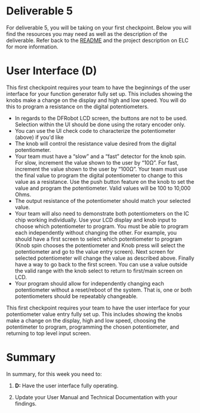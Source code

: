 # Deliverable 5

For deliverable 5, you will be taking on your first checkpoint. Below you will find the resources you may need as well as the description of the deliverable. Refer back to the [README](../README.md) and the project description on ELC for more information. 

# User Interface (D)
This first checkpoint requires your team to have the beginnings of the user interface for your function generator fully set up. This includes showing the knobs make a change on the display and high and low speed. You will do this to program a resistance on the digital potentiometers.
- In regards to the DFRobot LCD screen, the buttons are not to be used. Selection within the UI should be done using the rotary encoder only.
- You can use the UI check code to characterize the potentiometer (above) if you'd like
- The knob will control the resistance value desired from the digital potentiometer.
- Your team must have a “slow” and a “fast” detector for the knob spin.  For slow, increment the value shown to the user by “10Ω”.  For fast, increment the value shown to the user by “100Ω”.  Your team must use the final value to program the digital potentiometer to change to this value as a resistance.  Use the push button feature on the knob to set the value and program the potentiometer.  Valid values will be 100 to 10,000 Ohms.
- The output resistance of the potentiometer should match your selected value.  
- Your team will also need to demonstrate both potentiometers on the IC chip working individually.  Use your LCD display and knob input to choose which potentiometer to program.  You must be able to program each independently without changing the other.  For example, you should have a first screen to select which potentiometer to program (Knob spin chooses the potentiometer and Knob press will select the potentiometer and go to the value entry screen).  Next screen for selected potentiometer will change the value as described above.  Finally have a way to go back to the first screen.  You can use a value outside the valid range with the knob select to return to first/main screen on LCD.
- Your program should allow for independently changing each potentiometer without a reset/reboot of the system.  That is, one or both potentiometers should be repeatably changeable.

This first checkpoint requires your team to have the user interface for your potentiometer value entry fully set up. This includes showing the knobs make a change on the display, high and low speed, choosing the potentimeter to program, programming the chosen potentiometer, and returning to top level input screen.

# Summary

In summary, for this week you need to:

1. **D:** Have the user interface fully operating.

2. Update your User Manual and Technical Documentation with your findings.
